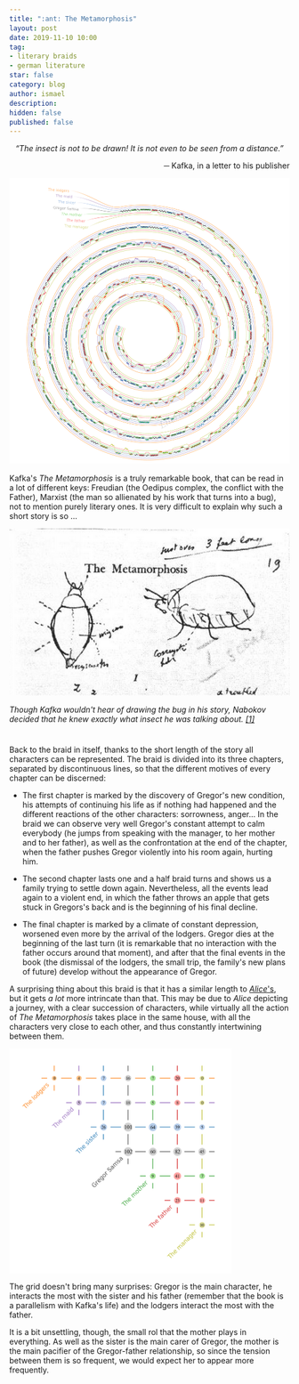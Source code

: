 ```yaml
---
title: ":ant: The Metamorphosis"
layout: post
date: 2019-11-10 10:00
tag:
- literary braids
- german literature
star: false
category: blog
author: ismael
description: 
hidden: false
published: false
---
```


<p style="text-align: center;"> <i> “The insect is not to be drawn! It is not even to be seen from a distance.”</i> </p>
<p style="text-align: right;"> ─ Kafka, in a letter to his publisher </p>

![Braid](../braids/metamorfosis_eng_wm_only_braid.png)

Kafka's *The Metamorphosis* is a truly remarkable book, that can be read in a lot of different keys: Freudian (the Oedipus complex, the conflict with the Father), Marxist (the man so allienated by his work that turns into a bug), not to mention purely literary ones. It is very difficult to explain why such a short story is so  ...


<p style="text-align: center;"> <img class="image" src="../assets/images/nabokov-draws-gregor.png" alt="Gregor" height="300"><figcaption class="caption"> <i>Though Kafka wouldn't hear of drawing the bug in his story, Nabokov decided that he knew exactly what insect he was talking about. <a href="http://www.openculture.com/2015/10/franz-kafka-says-the-insect-in-the-metamorphosis-should-never-be-drawn.html">[1]</a> </i>  </figcaption> </p>
<p style="margin-top:10mm;">
Back to the braid in itself, thanks to the short length of the story all characters can be represented. The braid is divided into its    three chapters, separated by discontinuous lines, so that the different motives of every chapter can be discerned:
</p>

* The first chapter is marked by the discovery of Gregor's new condition, his attempts of continuing his life as if nothing had happened and the different reactions of the other characters: sorrowness, anger... In the braid we can observe very well Gregor's constant attempt to calm everybody (he jumps from speaking with the manager, to her mother and to her father), as well as the confrontation at the end of the chapter, when the father pushes Gregor violently into his room again, hurting him.

* The second chapter lasts one and a half braid turns and shows us a family trying to settle down again. Nevertheless, all the events lead again to a violent end, in which the father throws an apple that gets stuck in Gregors's back and is the beginning of his final decline. 

* The final chapter is marked by a climate of constant depression, worsened even more by the arrival of the lodgers. Gregor dies at the beginning of the last turn (it is remarkable that no interaction with the father occurs around that moment), and after that the final events in the book (the dismissal of the lodgers, the small trip, the family's new plans of future) develop without the appearance of Gregor. 

A surprising thing about this braid is that it has a similar length to  <a href="../alice"><i>Alice</i>'s</a>, but it gets *a lot* more intrincate than that. This may be due to *Alice* depicting a journey, with a clear succession of characters, while virtually all the action of *The Metamorphosis* takes place in the same house, with all the characters very close to each other, and thus constantly intertwining between them.

<div class="side-by-side">
    <div class="toleft">
        <img class="image" src="../braids/metamorfosis_eng_wm_only_grid.png" alt="Grid" width="400">
    </div>
    <div class="toright">
 <p style="margin-top:3mm;">
        The grid doesn't bring many surprises: Gregor is the main character, he interacts the most with the sister and his father (remember that the book is a parallelism with Kafka's life) and the lodgers interact the most with the father.</p>
        <p> It is a bit unsettling, though, the small rol that the mother plays in everything. As well as the sister is the main carer of Gregor, the mother is the main pacifier of the Gregor-father relationship, so since the tension between them is so frequent, we would expect her to appear more frequently.</p>
    </div>
</div>

